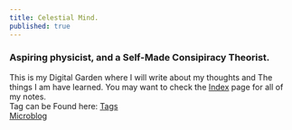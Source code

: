 ```yaml
---
title: Celestial Mind.
published: true
---
```


<h3>Aspiring physicist, and a Self-Made Consipiracy Theorist.</h3>

This is my Digital Garden where I will write about my thoughts and The things I am have learned. You may want to check the <a href="/archive.md">Index</a> page for all of my notes.<br>Tag can be Found here: <a href="https://garud.netlify.app/tags/"> Tags</a><br>
<a href="/microblog.md">Microblog</a><br>

